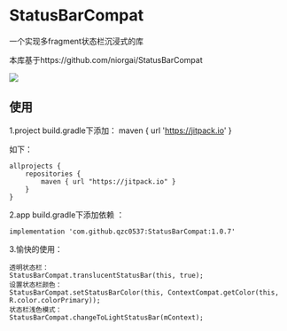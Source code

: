# StatusBarCompat
一个实现多fragment状态栏沉浸式的库

本库基于https://github.com/niorgai/StatusBarCompat

[![](https://jitpack.io/v/qzc0537/StatusBarCompat.svg)](https://jitpack.io/#qzc0537/StatusBarCompat)


使用
--
1.project build.gradle下添加：
maven { url 'https://jitpack.io' }

如下：

```
allprojects {
    repositories {
        maven { url "https://jitpack.io" }
    }
}
```

2.app build.gradle下添加依赖 ：

```
implementation 'com.github.qzc0537:StatusBarCompat:1.0.7'
```

3.愉快的使用：
```
透明状态栏：
StatusBarCompat.translucentStatusBar(this, true);
设置状态栏颜色：
StatusBarCompat.setStatusBarColor(this, ContextCompat.getColor(this, R.color.colorPrimary));
状态栏浅色模式：
StatusBarCompat.changeToLightStatusBar(mContext);

